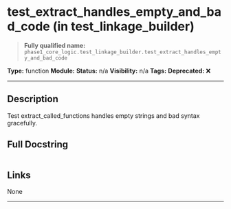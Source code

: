 # test_extract_handles_empty_and_bad_code (in test_linkage_builder)
> **Fully qualified name:** `phase1_core_logic.test_linkage_builder.test_extract_handles_empty_and_bad_code`

**Type:** function
**Module:** 
**Status:** n/a
**Visibility:** n/a
**Tags:** 
**Deprecated:** ❌

---

## Description
Test extract_called_functions handles empty strings and bad syntax gracefully.

## Full Docstring
```

```

## Links
None

---
